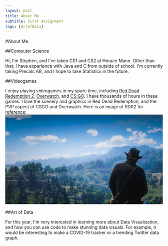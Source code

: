```yaml
---
layout: post
title: About Me
subtitle: First Assignment 
tags: [ArtofData]
---
```




#About Me

##Computer Science

Hi, I'm Stephen, and I've taken CS1 and CS2 at Horace Mann. Other than that, I have experience with Java and C from outside of school. I'm currently taking Precalc AB, and I hope to take Statistics in the future.

##Videogames

I enjoy playing videogames in my spare time, including [Red Dead Redemption 2](https://www.rockstargames.com/reddeadredemption2/), [Overwatch](https://playoverwatch.com/en-us/), and [CS:GO](https://store.steampowered.com/app/730/CounterStrike_Global_Offensive/). I have thousands of hours in these games. I love the scenery and graphics in Red Dead Redemption, and the PVP aspect of CSGO and Overwatch. Here is an image of RDR2 for reference: ![RedDead](image.jpg)

##Art of Data

For this year, I'm very interested in learning more about Data Visualization, and how you can use code to make stunning data visuals. For example, it would be interesting to make a COVID-19 tracker or a trending Twitter data graph.
